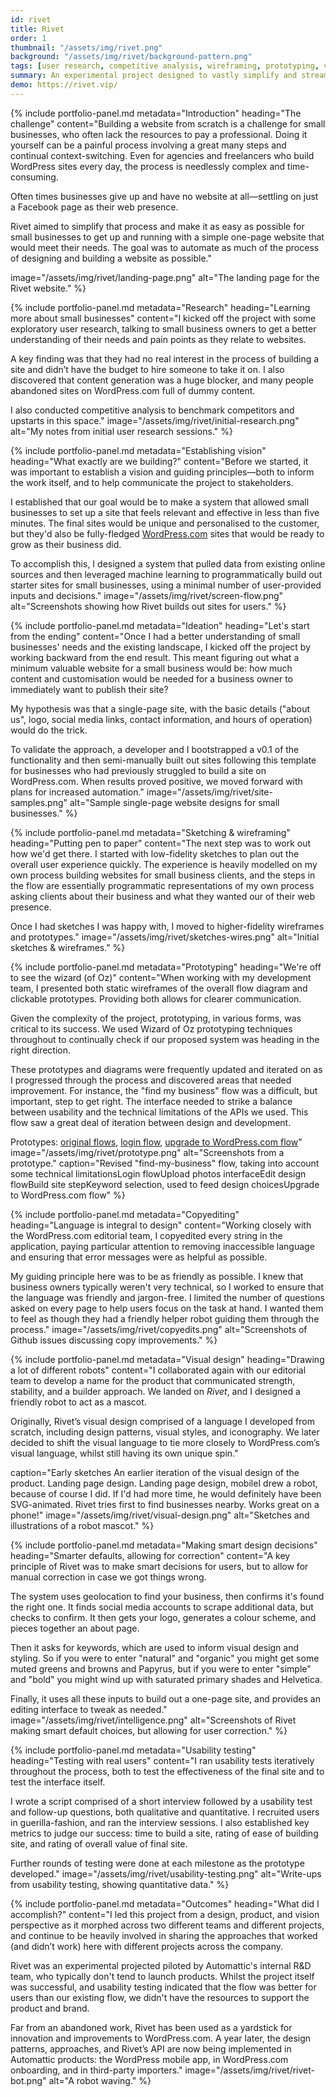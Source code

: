 ```yaml
---
id: rivet
title: Rivet
order: 1
thumbnail: "/assets/img/rivet.png"
background: "/assets/img/rivet/background-pattern.png"
tags: [user research, competitive analysis, wireframing, prototyping, visual design, development direction, front-end development, usability testing, product management]
summary: An experimental project designed to vastly simplify and streamline the WordPress site-building process for small business owners by using technology to automate design decisions.
demo: https://rivet.vip/
---
```

{% include portfolio-panel.md
  metadata="Introduction"
  heading="The challenge"
  content="Building a website from scratch is a challenge for small businesses, who often lack the resources to pay a professional. Doing it yourself can be a painful process involving a great many steps and continual context-switching. Even for agencies and freelancers who build WordPress sites every day, the process is needlessly complex and time-consuming.

  Often times businesses give up and have no website at all—settling on just a Facebook page as their web presence.

  Rivet aimed to simplify that process and make it as easy as possible for small businesses to get up and running with a simple one-page website that would meet their needs. The goal was to automate as much of the process of designing and building a website as possible."

  image="/assets/img/rivet/landing-page.png"
  alt="The landing page for the Rivet website."
%}

{% include portfolio-panel.md
  metadata="Research"
  heading="Learning more about small businesses"
  content="I kicked off the project with some exploratory user research, talking to small business owners to get a better understanding of their needs and pain points as they relate to websites.

  A key finding was that they had no real interest in the process of building a site and didn’t have the budget to hire someone to take it on. I also discovered that content generation was a huge blocker, and many people abandoned sites on WordPress.com full of dummy content.

  I also conducted competitive analysis to benchmark competitors and upstarts in this space."
  image="/assets/img/rivet/initial-research.png"
  alt="My notes from initial user research sessions."
%}

{% include portfolio-panel.md
  metadata="Establishing vision"
  heading="What exactly are we building?"
  content="Before we started, it was important to establish a vision and guiding principles—both to inform the work itself, and to help communicate the project to stakeholders.

  I established that our goal would be to make a system that allowed small businesses to set up a site that feels relevant and effective in less than five minutes. The final sites would be unique and personalised to the customer, but they'd also be fully-fledged [WordPress.com](http://wordpress.com) sites that would be ready to grow as their business did.

  To accomplish this, I designed a system that pulled data from existing online sources and then leveraged machine learning to programmatically build out starter sites for small businesses, using a minimal number of user-provided inputs and decisions."
    image="/assets/img/rivet/screen-flow.png"
    alt="Screenshots showing how Rivet builds out sites for users."
  %}

{% include portfolio-panel.md
  metadata="Ideation"
  heading="Let's start from the ending"
  content="Once I had a better understanding of small businesses' needs and the existing landscape, I kicked off the project by working backward from the end result. This meant figuring out what a minimum valuable website for a small business would be: how much content and customisation would be needed for a business owner to immediately want to publish their site?

  My hypothesis was that a single-page site, with the basic details (\"about us\", logo, social media links, contact information, and hours of operation) would do the trick.

  To validate the approach, a developer and I bootstrapped a v0.1 of the functionality and then semi-manually built out sites following this template for businesses who had previously struggled to build a site on WordPress.com. When results proved positive, we moved forward with plans for increased automation."
  image="/assets/img/rivet/site-samples.png"
  alt="Sample single-page website designs for small businesses."
%}

{% include portfolio-panel.md
  metadata="Sketching & wireframing"
  heading="Putting pen to paper"
  content="The next step was to work out how we'd get there. I started with low-fidelity sketches to plan out the overall user experience quickly. The experience is heavily modelled on my own process building websites for small business clients, and the steps in the flow are essentially programmatic representations of my own process asking clients about their business and what they wanted our of their web presence.

  Once I had sketches I was happy with, I moved to higher-fidelity wireframes and prototypes."
  image="/assets/img/rivet/sketches-wires.png"
  alt="Initial sketches & wireframes."
%}

{% include portfolio-panel.md
  metadata="Prototyping"
  heading="We're off to see the wizard (of Oz)"
  content="When working with my development team, I presented both static wireframes of the overall flow diagram and clickable prototypes. Providing both allows for clearer communication.

  Given the  complexity of the project, prototyping, in various forms, was critical to its success. We used Wizard of Oz prototyping techniques throughout to continually check if our proposed system was heading in the right direction.

  These prototypes and diagrams were frequently updated and iterated on as I progressed through the process and discovered areas that needed improvement. For instance, the \"find my business\" flow was a difficult, but important, step to get right. The interface needed to strike a balance between usability and the technical limitations of the APIs we used. This flow saw a great deal of iteration between design and development.

  Prototypes: [original flows](https://automattic.invisionapp.com/share/4JPTIDIXG5T), [login flow](https://automattic.invisionapp.com/share/7HJT5D9DE2V), [upgrade to WordPress.com flow](https://automattic.invisionapp.com/share/ZFJSM0JY895)"
  image="/assets/img/rivet/prototype.png"
  alt="Screenshots from a prototype."
  caption="Revised \"find-my-business\" flow, taking into account some technical limitationsLogin flowUpload photos interfaceEdit design flowBuild site stepKeyword selection, used to feed design choicesUpgrade to WordPress.com flow"
%}


{% include portfolio-panel.md
  metadata="Copyediting"
  heading="Language is integral to design"
  content="Working closely with the WordPress.com editorial team, I copyedited every string in the application, paying particular attention to removing inaccessible language and ensuring that error messages were as helpful as possible.

  My guiding principle here was to be as friendly as possible. I knew that business owners typically weren't very technical, so I worked to ensure that the language was friendly and jargon-free. I limited the number of questions asked on every page to help users focus on the task at hand. I wanted them to feel as though they had a friendly helper robot guiding them through the process."
  image="/assets/img/rivet/copyedits.png"
  alt="Screenshots of Github issues discussing copy improvements."
%}

{% include portfolio-panel.md
  metadata="Visual design"
  heading="Drawing a lot of different robots"
  content="I collaborated again with our editorial team to develop a name for the product that communicated strength, stability, and a builder approach. We landed on _Rivet_, and I designed a friendly robot to act as a mascot.

  Originally, Rivet’s visual design comprised of a language I developed from scratch, including design patterns, visual styles, and iconography. We later decided to shift the visual language to tie more closely to WordPress.com’s visual language, whilst still having its own unique spin."

  caption="Early sketches An earlier iteration of the visual design of the product. Landing page design. Landing page design, mobileI drew a robot, because of course I did. If I'd had more time, he would definitely have been SVG-animated. Rivet tries first to find businesses nearby. Works great on a phone!"
  image="/assets/img/rivet/visual-design.png"
  alt="Sketches and illustrations of a robot mascot."
%}

{% include portfolio-panel.md
  metadata="Making smart design decisions"
  heading="Smarter defaults, allowing for correction"
  content="A key principle of Rivet was to make smart decisions for users, but to allow for manual correction in case we got things wrong.

  The system uses geolocation to find your business, then confirms it's found the right one. It finds social media accounts to scrape additional data, but checks to confirm. It then gets your logo, generates a colour scheme, and pieces together an about page.

  Then it asks for keywords, which are used to inform visual design and styling. So if you were to enter \"natural\" and \"organic\" you might get some muted greens and browns and Papyrus, but if you were to enter \"simple\" and \"bold\" you might wind up with saturated primary shades and Helvetica.

  Finally, it uses all these inputs to build out a one-page site, and provides an editing interface to tweak as needed."
  image="/assets/img/rivet/intelligence.png"
  alt="Screenshots of Rivet making smart default choices, but allowing for user correction."
%}

{% include portfolio-panel.md
  metadata="Usability testing"
  heading="Testing with real users"
  content="I ran usability tests iteratively throughout the process, both to test the effectiveness of the final site and to test the interface itself.

  I wrote a script comprised of a short interview followed by a usability test and follow-up questions, both qualitative and quantitative. I recruited users in guerilla-fashion, and ran the interview sessions. I also established key metrics to judge our success: time to build a site, rating of ease of building site, and rating of overall value of final site.

  Further rounds of testing were done at each milestone as the prototype developed."
  image="/assets/img/rivet/usability-testing.png"
  alt="Write-ups from usability testing, showing quantitative data."
%}

{% include portfolio-panel.md
  metadata="Outcomes"
  heading="What did I accomplish?"
  content="I led this project from a design, product, and vision perspective as it morphed across two different teams and different projects, and continue to be heavily involved in sharing the approaches that worked (and didn’t work) here with different projects across the company.

  Rivet was an experimental projected piloted by Automattic's internal R&D team, who typically don't tend to launch products. Whilst the project itself was successful, and usability testing indicated that the flow was better for users than our existing flow, we didn't have the resources to support the product and brand.

  Far from an abandoned work, Rivet has been used as a yardstick for innovation and improvements to WordPress.com. A year later, the design patterns, approaches, and Rivet’s API are now being implemented in Automattic products: the WordPress mobile app, in WordPress.com onboarding, and in third-party importers."
  image="/assets/img/rivet/rivet-bot.png"
  alt="A robot waving."
%}
